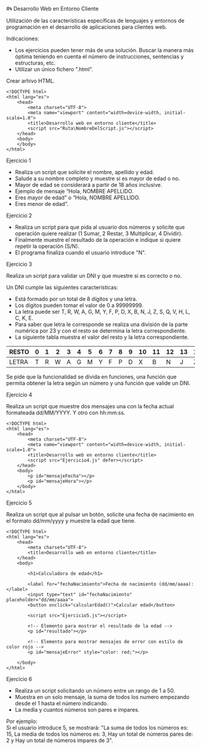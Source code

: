 #🌀 Desarrollo Web en Entorno Cliente

Utilización de las características específicas de lenguajes y entornos de programación en el desarrollo de aplicaciones para clientes web.

Indicaciones:
- Los ejercicios pueden tener más de una solución.
Buscar la manera más óptima teniendo en cuenta el número de instrucciones, sentencias y estructuras, etc.
- Utilizar un único fichero ".html".

Crear arhivo HTML.
```
<!DOCTYPE html>
<html lang="es">
    <head>
        <meta charset="UTF-8">
        <meta name="viewport" content="width=device-width, initial-scale=1.0">
        <title>Desarrollo web en entorno cliente</title>
        <script src="Ruta\NombreDelScript.js"></script>
    </head>
    <body>
    </body>
</html>
```

Ejercicio 1

- Realiza un script que solicite el nombre, apellido y edad.
- Salude a su nombre completo y muestre si es mayor de edad o no.
- Mayor de edad se considerará a partir de 18 años inclusive.
- Ejemplo de mensaje “Hola, NOMBRE APELLIDO.
- Eres mayor de edad” o “Hola, NOMBRE APELLIDO.
- Eres menor de edad”.

Ejercicio 2

- Realiza un script para que pida al usuario dos números y solicite que operación quiere realizar (1 Sumar, 2 Restar, 3 Multiplicar, 4 Dividir). 
- Finalmente muestre el resultado de la operación e indique si quiere repetir la operación (S/N). 
- El programa finaliza cuando el usuario introduce "N".

Ejercicio 3  

Realiza un script para validar un DNI y que muestre si es correcto o no.  

Un DNI cumple las siguientes características:
- Está formado por un total de 8 dígitos y una letra. 
- Los dígitos pueden tomar el valor de 0 a 99999999.
- La letra puede ser T, R, W, A, G, M, Y, F, P, D, X, B, N, J, Z, S, Q, V, H, L, C, K, E.
- Para saber que letra le corresponde se realiza una división de la parte numérica por 23 y con el resto se determina la letra correspondiente.
- La siguiente tabla muestra el valor del resto y la letra correspondiente.

| RESTO | 0 | 1 | 2 | 3 | 4 | 5 | 6 | 7 | 8 | 9 | 10 | 11 | 12 | 13 | 14 | 15 | 16 | 17 | 18 | 19 | 20 | 21 | 22 |
|-------|---|---|---|---|---|---|---|---|---|---|----|----|----|----|----|----|----|----|----|----|----|----|----|
| LETRA | T | R | W | A | G | M | Y | F | P | D | X  | B  | N  | J  | Z  | S  | Q  | V  | H  | L  | C  | K  | E  |

Se pide que la funcionalidad se divida en funciones, una función que permita obtener la letra según un número y una función que valide un DNI.  

Ejercicio 4

Realiza un script que muestre dos mensajes una con la fecha actual formateada dd/MM/YYYY. 
Y otro con hh:mm:ss.

```
<!DOCTYPE html>
<html lang="es">
    <head>
        <meta charset="UTF-8">
        <meta name="viewport" content="width=device-width, initial-scale=1.0">
        <title>Desarrollo web en entorno cliente</title>
        <script src="Ejercicio4.js" defer></script>
    </head>
    <body>
        <p id="mensajeFecha"></p>
        <p id="mensajeHora"></p>
    </body>
</html>
```

Ejercicio 5  

Realiza un script que al pulsar un botón, solicite una fecha de nacimiento en el formato dd/mm/yyyy y muestre la edad que tiene.

```
<!DOCTYPE html>
<html lang="es">
    <head>
        <meta charset="UTF-8">
        <title>Desarrollo web en entorno cliente</title>
    </head>
    <body>

        <h1>Calculadora de edad</h1>

        <label for="fechaNacimiento">Fecha de nacimiento (dd/mm/aaaa): </label>
        <input type="text" id="fechaNacimiento" placeholder="dd/mm/aaaa">
        <button onclick="calcularEdad()">Calcular edad</button>

        <script src="Ejercicio5.js"></script>

        <!-- Elemento para mostrar el resultado de la edad -->
        <p id="resultado"></p>

        <!-- Elemento para mostrar mensajes de error con estilo de color rojo -->
        <p id="mensajeError" style="color: red;"></p>

    </body>
</html>
```

Ejercicio 6  

- Realiza un script solicitando un número entre un rango de 1 a 50. 
- Muestra en un solo mensaje, la suma de todos los numero empezando desde el 1 hasta el número indicando. 
- La media y cuantos números son pares e impares.  

Por ejemplo:   
Si el usuario introduce 5, se mostrará: "La suma de todos los números es: 15, La media de todos los números es: 3, Hay un total de números pares de: 2 y Hay un total de números impares de 3".

